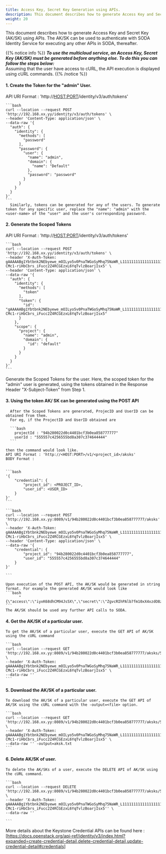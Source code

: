 ```yaml
---
title: Access Key, Secret Key Generation using APIs.
description: This document describes how to generate Access Key and Secret Key (AK/SK) using APIs.
weight: 20
---
```

This document describes how to generate Access Key and Secret Key (AK/SK) using APIs. The AK/SK can be used to authenticate with SODA Identity Service for executing any other APIs in SODA, thereafter.

{{% notice info %}}
**_To use the multicloud service, an Access Key, Secret Key (AK/SK) must be generated before anything else. To do this you can follow the steps below:_**  <br />
Assuming that the user have access to cURL, the API execution is displayed using cURL commands.
{{% /notice %}}


#### 1. Create the Token for the "admin" User.
API URI Format : 'http://<HOST:PORT>/identity/v3/auth/tokens'

    ```bash
    curl --location --request POST 'http://192.168.xx.yy/identity/v3/auth/tokens' \
    --header 'Content-Type: application/json' \
    --data-raw '{
      "auth": {
        "identity": {
          "methods": [
            "password"
          ],
          "password": {
            "user": {
              "name": "admin",
              "domain": {
                "name": "Default"
              },
              "password": "password"
            }
          }
        }
      }
    }'
    ```
      Similarly, tokens can be generated for any of the users. To generate token for any specific user, replace the "name": "admin" with the <user-name> of the "user" and the user's corresponding password. 

#### 2. Generate the Scoped Tokens 
API URI Format : 'http://<HOST:PORT>/identity/v3/auth/tokens'

    ```bash
    curl --location --request POST 'http://192.168.xx.yy/identity/v3/auth/tokens' \
    --header 'X-Auth-Token: gAAAAABg1Ybtbnk2NEbyewe_mOILyo5v0PnaTWGoSyMhq75NaWR_L111111111111111111111_I222222222_M3333333333_ICZUHCIDLtU0pIcKGAvN9zJKXaXBQQIf27a3uq2WM8eQroQ-CMc1-riHbCbrs_iFucc2Z4RCGEzxL6YqTvlzBoarjIsx5' \
    --header 'Content-Type: application/json' \
    --data-raw '{
      "auth": {
        "identity": {
          "methods": [
            "token"
          ],
          "token": {
            "id": "gAAAAABg1Ybtbnk2NEbyewe_mOILyo5v0PnaTWGoSyMhq75NaWR_L111111111111111111111_I222222222_M3333333333_ICZUHCIDLtU0pIcKGAvN9zJKXaXBQQIf27a3uq2WM8eQroQ-CMc1-riHbCbrs_iFucc2Z4RCGEzxL6YqTvlzBoarjIsx5"
          }
        },
        "scope": {
          "project": {
            "name": "admin",
            "domain": {
              "id": "default"
            }
          }
        }
      }
    }'
    ```

Generate the Scoped Tokens for the user. Here, the scoped token for the "admin" user is generated, using the tokens obtained in the Response Header "X-Subject-Token" from Step 1. 

#### 3. Using the token AK/ SK can be generated using the POST API 

      After the Scoped Tokens are generated, ProjecID and UserID can be obtained from them. 
      For eg, if the ProjectID and UserID obtained are 

      ```bash
        projectId : "94b280022d0c4401bcf3b0ea858777777" 
        userId : "555557c4256555bd8a307c374644444" 
      ```

    then the command would look like. 
    API URI Format : 'http://<HOST:PORT>/v1/<project_id>/aksks'
    BODY Format :


    ```bash
    '{
        "credential": {
            "project_id": <PROJECT_ID>,
            "user_id": <USER_ID>
        }
    }'
    ```

    ```bash
    curl --location --request POST 'http://192.168.xx.yy:8089/v1/94b280022d0c4401bcf3b0ea858777777/aksks' \
    --header 'X-Auth-Token: gAAAAABg1Ybtbnk2NEbyewe_mOILyo5v0PnaTWGoSyMhq75NaWR_L111111111111111111111_I222222222_M3333333333_ICZUHCIDLtU0pIcKGAvN9zJKXaXBQQIf27a3uq2WM8eQroQ-CMc1-riHbCbrs_iFucc2Z4RCGEzxL6YqTvlzBoarjIsx5' \
    --header 'Content-Type: application/json' \
    --data-raw '{
        "credential": {
            "project_id": "94b280022d0c4401bcf3b0ea858777777",
            "user_id": "555557c4256555bd8a307c374644444"
        }
    }'

    ```

    Upon execution of the POST API, the AK/SK would be generated in string format. For example the generated AK/SK would look like 
    ```bash
          "{\"access\":\"iyxK68dhCM94Js5X\",\"secret\":\"ZgvcRIhPAlb7fm10xX4xzdO8zhuDZu6y\"}"
    ```
    The AK/SK should be used any further API calls to SODA.


#### 4.  Get the AK/SK of a particular user. 

    To get the AK/SK of a particular user, execute the GET API of AK/SK using the cURL command

    ```bash
    curl --location --request GET 'http://192.168.xx.yy:8089/v1/94b280022d0c4401bcf3b0ea858777777/aksks/555557c4256555bd8a307c374644444' \
    --header 'X-Auth-Token: gAAAAABg1Ybtbnk2NEbyewe_mOILyo5v0PnaTWGoSyMhq75NaWR_L111111111111111111111_I222222222_M3333333333_ICZUHCIDLtU0pIcKGAvN9zJKXaXBQQIf27a3uq2WM8eQroQ-CMc1-riHbCbrs_iFucc2Z4RCGEzxL6YqTvlzBoarjIsx5' \
    --data-raw ''
    ```

#### 5.  Download the AK/SK of a particular user. 

    To download the AK/SK of a particular user, execute the GET API of AK/SK using the cURL command with the -output=<file> option.

    ```bash
    curl --location --request GET 'http://192.168.xx.yy:8089/v1/94b280022d0c4401bcf3b0ea858777777/aksks/555557c4256555bd8a307c374644444' \
    --header 'X-Auth-Token: gAAAAABg1Ybtbnk2NEbyewe_mOILyo5v0PnaTWGoSyMhq75NaWR_L111111111111111111111_I222222222_M3333333333_ICZUHCIDLtU0pIcKGAvN9zJKXaXBQQIf27a3uq2WM8eQroQ-CMc1-riHbCbrs_iFucc2Z4RCGEzxL6YqTvlzBoarjIsx5' \
    --data-raw '' -output=aksk.txt
    ```


#### 6. Delete AK/SK of user. 

    To delete the AK/SKs of a user, execute the DELETE API of AK/SK using the cURL command.

    ```bash
    curl --location --request DELETE 'http://192.168.xx.yy:8089/v1/94b280022d0c4401bcf3b0ea858777777/aksks/555557c4256555bd8a307c374644444' \
    --header 'X-Auth-Token: gAAAAABg1Ybtbnk2NEbyewe_mOILyo5v0PnaTWGoSyMhq75NaWR_L111111111111111111111_I222222222_M3333333333_ICZUHCIDLtU0pIcKGAvN9zJKXaXBQQIf27a3uq2WM8eQroQ-CMc1-riHbCbrs_iFucc2Z4RCGEzxL6YqTvlzBoarjIsx5'' \
    --data-raw ''
   
    ```

 More details about the Keystone Credential APIs can be found here : [https://docs.openstack.org/api-ref/identity/v3/index.html?expanded=create-credential-detail,delete-credential-detail,update-credential-detail#credentials]